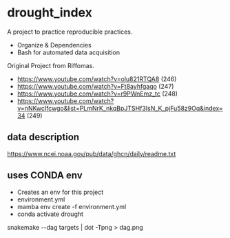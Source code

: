 # drought_index
A project to practice reproducible practices.
* Organize & Dependencies
* Bash for automated data acquisition

Original Project from Riffomas.

* https://www.youtube.com/watch?v=olu821RTQA8 (246)
* https://www.youtube.com/watch?v=Ft8ayhfgaqo (247)
* https://www.youtube.com/watch?v=r9PWnEmz_tc (248)
* https://www.youtube.com/watch?v=nNKwcIfcwgo&list=PLmNrK_nkqBpJTSHf3IsN_K_pjFu58z9Oq&index=34 (249)

## data description
https://www.ncei.noaa.gov/pub/data/ghcn/daily/readme.txt


## uses CONDA env
* Creates an env for this project
* environment.yml
* mamba env create -f environment.yml
* conda activate drought

snakemake --dag targets | dot -Tpng > dag.png